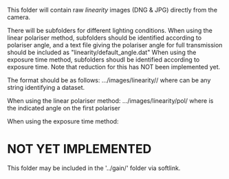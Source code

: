 This folder will contain raw *linearity* images (DNG & JPG) directly from the camera.

There will be subfolders for different lighting conditions. 
When using the linear polariser method, subfolders should be identified according to polariser angle, and a text file giving the polariser angle for full transmission should be included as "linearity/default_angle.dat"
When using the exposure time method, subfolders shoudl be identified according to exposure time. Note that reduction for this has NOT been implemented yet.

The format should be as follows:
.../images/linearity/<name>/
where <name> can be any string identifying a dataset.

When using the linear polariser method:
.../images/linearity/pol<pangle>/
where <pangle> is the indicated angle on the first polariser

When using the exposure time method:
# NOT YET IMPLEMENTED

This folder may be included in the '../gain/' folder via softlink.
